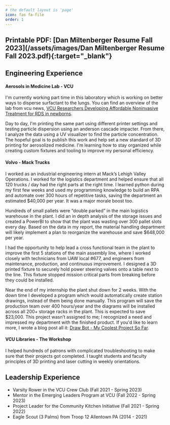 ```yaml
---
# the default layout is 'page'
icon: fas fa-file
order: 1
---
```


## Printable PDF: [Dan Miltenberger Resume Fall 2023](/assets/images/Dan Miltenberger Resume Fall 2023.pdf){:target="_blank"}  


## Engineering Experience
#### Aerosols in Medicine Lab - VCU
I'm currently working part time in this laboratory which is working on better ways to disperse surfactant to the lungs. You can find an overview of the lab from vcu news,  [VCU Researchers Developing Affordable Noninvasive Treatment for RDS in newborns](https://news.vcu.edu/article/2023/08/vcu-researchers-developing-affordable-noninvasive-treatment-for-rds-in-newborns).

Day to day, I'm printing the same part using different printer settings and testing particle dispersion using an anderson cascade impacter. From there, I analyze the data using a UV visualizer to find the particle concentration. The hopeful goal is to publish this work and help set a new standard of 3D printing for aerosolized medicine. I'm learning how to stay organized while creating custom fixtures and tooling to improve my personal efficiency.

#### Volvo - Mack Trucks
I worked as an industrial engineering intern at Mack’s Lehigh Valley Operations. I worked for the logistics department and helped ensure that all 120 trucks / day had the right parts at the right time. I learned python during my first few weeks and used my programming knowledge to build an RPA and automate over 300 hours of repetitive tasks, saving the department an estimated $40,000 per year. It was a major morale boost too.

Hundreds of small pallets were “double parked” in the main logistics warehouse in the plant. I did an in depth analysis of the storage issues and created a PowerBI to show that the plant was wasting over 300 pallet slots every day. Based on the data in my report, the material handling department will likely implement a plan to reorganize the warehouse and save $648,000 per year.

I had the opportunity to help lead a cross functional team in the plant to improve the first 5 stations of the main assembly line, where I worked closely with technicians from UAW local #677, and engineers from maintenance, production, and continuous improvement. I designed a 3D printed fixture to securely hold power steering valves onto a table next to the line. This fixture stopped mission critical parts from breaking before they could be installed.

Near the end of my internship the plant shut down for 2 weeks. With the down time I developed a program which would automatically create station drawings, instead of them being done manually. This program will save the production team over 400 hours/year and the diagrams will be installed across all 200+ storage racks in the plant. This is expected to save $23,000. This project wasn’t assigned to me; I recognized a need and impressed my department with the finished product. If you'd like to learn more, I wrote a blog post all it: [Draw Bot - My Coolest Project So Far](https://danmiltenberger.github.io/posts/DRAW-BOT-OVERVIEW/).   

#### VCU Libraries - The Workshop
I helped hundreds of patrons with complicated troubleshooting to make sure that their projects got completed. I taught students and faculty principles of 3D printing and laser cutting in weekly orientations.

## Leadership Experience
- Varsity Rower in the VCU Crew Club                      (Fall 2021 - Spring 2023)
- Mentor in the Emerging Leaders Program at VCU           (Fall 2022 - Spring 2023)
- Project Leader for the Community Kitchen Initiative     (Fall 2021 - Spring 2022)
- Eagle Scout (3 Palms) from Troop 12 Allentown PA        (2014 - 2021)

